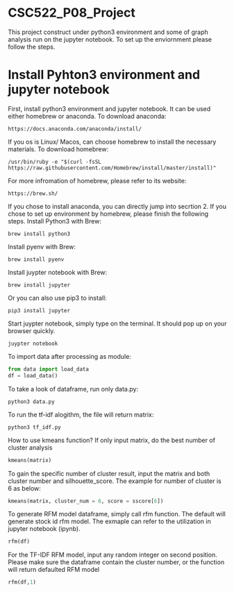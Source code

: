 # CSC522_P08_Project

This project construct under python3 environment and some of graph analysis run on the jupyter notebook. To set up the enviornment please follow the steps.

# Install Pyhton3 environment and jupyter notebook
First, install python3 environment and jupyter notebook. It can be used either homebrew or anaconda.
To download anaconda:
``` 
https://docs.anaconda.com/anaconda/install/
```

If you os is Linux/ Macos, can choose homebrew to install the necessary materials.
To download homebrew:
```
/usr/bin/ruby -e "$(curl -fsSL https://raw.githubusercontent.com/Homebrew/install/master/install)"
``` 
For more infromation of homebrew, please refer to its website:
```
https://brew.sh/
```

If you chose to install anaconda, you can directly jump into secrtion 2. If you chose to set up environment by homebrew, please finish the following steps.
Install Python3 with Brew:
```
brew install python3
``` 
Install pyenv with Brew:
```
brew install pyenv
```
Install juypter notebook with Brew:
```
brew install jupyter
```
Or you can also use pip3 to install:
```
pip3 install jupyter
```
Start juypter notebook, simply type on the terminal. It should pop up on your browser quickly.
```
juypter notebook
```

To import data after processing as module:
```python
from data import load_data
df = load_data()
```
To take a look of dataframe, run only data.py:
```
python3 data.py
```

To run the tf-idf alogithm, the file will return matrix:
```
python3 tf_idf.py
```

How to use kmeans function? If only input matrix, do the best number of cluster analysis
```python
kmeans(matrix)
```
To gain the specific number of cluster result, input the matrix and both cluster number and silhouette_score. The example for number of cluster is 6 as below:
```python
kmeans(matrix, cluster_num = 6, score = sscore[6])
```

To generate RFM model dataframe, simply call rfm function. The default will generate stock id rfm model. The exmaple can refer to the utilization in jupyter notebook (ipynb).
```python
rfm(df) 
```
For the TF-IDF RFM model, input any random integer on second position. Please make sure the dataframe contain the cluster number, or the function will return defaulted RFM model
```python
rfm(df,1) 
```
